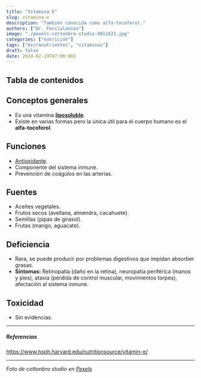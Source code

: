```yaml
---
title: "Vitamina E"
slug: vitamina-e
description: "También conocida como alfa-tocoferol."
authors: ["Dr. Fenilalanino"]
image: "./pexels-cottonbro-studio-9811623.jpg"
categories: ["nutrición"]
tags: ["micronutrientes", "vitaminas"]
draft: false
date: 2024-02-19T07:00:00Z
---
```


## Tabla de contenidos

## Conceptos generales
- Es una vitamina **[liposoluble](/vitaminas-vision-general)**.
- Existe en varias formas pero la única útil para el cuerpo humano es el **alfa-tocoferol**.

## Funciones
- [Antioxidante](/antioxidantes).
- Componente del sistema inmune.
- Prevención de coágulos en las arterias.

## Fuentes
- Aceites vegetales.
- Frutos secos (avellana, almendra, cacahuete).
- Semillas (pipas de girasol).
- Frutas (mango, aguacate).

## Deficiencia
- Rara, se puede producir por problemas digestivos que impidan absorber grasas.
- **Síntomas:** Retinopatía (daño en la retina), neuropatía periférica (manos y pies), ataxia (pérdida de control muscular, movimientos torpes), afectación al sistema inmune.

## Toxicidad
- Sin evidencias.

---

##### Referencias

https://www.hsph.harvard.edu/nutritionsource/vitamin-e/

---

*Foto de cottonbro studio en [Pexels](https://www.pexels.com/es-es/foto/comida-marron-avellanas-garbanzos-9811623/)*
